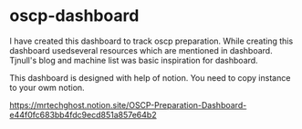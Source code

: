 # oscp-dashboard
I have created this dashboard to track oscp preparation. While creating this dashboard usedseveral resources which are mentioned in dashboard. Tjnull's blog and machine list was basic inspiration for dashboard. 

This dashboard is designed with help of notion. You need to copy instance to your owm notion.

https://mrtechghost.notion.site/OSCP-Preparation-Dashboard-e44f0fc683bb4fdc9ecd851a857e64b2

